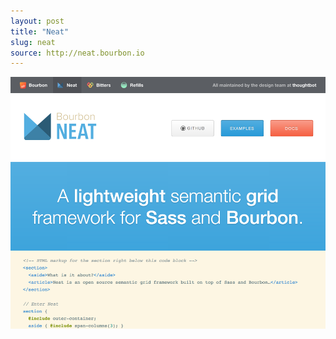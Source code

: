```yaml
---
layout: post
title: "Neat"
slug: neat
source: http://neat.bourbon.io
---
```


<img src="/screenshots/neat.png">
